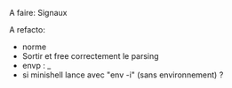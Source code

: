 A faire:
Signaux 

A refacto:
- norme
- Sortir et free correctement le parsing
- envp : _
- si minishell lance avec "env -i" (sans environnement) ?